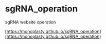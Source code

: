 # sgRNA_operation
sgRNA website operation 

[https://monoplasty.github.io/sgRNA_operation](https://monoplasty.github.io/sgRNA_operation)
